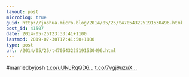 ```yaml
---
layout: post
microblog: true
guid: http://joshua.micro.blog/2014/05/25/t470543225191530496.html
post_id: 41507
date: 2014-05-25T23:33:41+1100
lastmod: 2019-07-30T17:41:50+1100
type: post
url: /2014/05/25/t470543225191530496.html
---
```

#marriedbyjosh [t.co/uUNJRqQD6...](http://t.co/uUNJRqQD65) [t.co/7vgj9uzuX...](http://t.co/7vgj9uzuXq)
